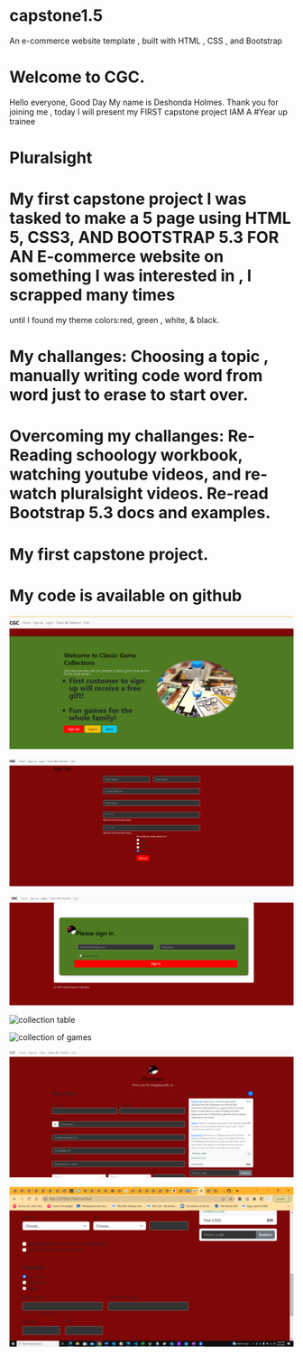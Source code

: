 # capstone1.5


An e-commerce website template , built with HTML , CSS , and Bootstrap

# Welcome to CGC.
Hello everyone, Good Day My name is Deshonda Holmes. 
Thank you for joining me , today I will present my FIRST capstone project
    IAM
     A
#Year up trainee
# Pluralsight 
# My first capstone project I was tasked to make a 5 page using HTML 5, CSS3, AND BOOTSTRAP 5.3 FOR AN  E-commerce website on something I was interested in , I scrapped many times
until I found my theme colors:red, green , white, & black.

# My challanges: Choosing a topic , manually writing code word from word just to erase to start over.

# Overcoming my challanges: Re-Reading schoology workbook, watching youtube videos, and re-watch pluralsight videos. Re-read Bootstrap 5.3 docs and examples.

# My first capstone project.


# My code is available on github



![homepage](/images/oldhomepage.png "Capstone1Homepage")


![sign up](/images/signUpcapstone1.png "Capstone1signup")

![login](/images/signIn.png "Capstone1lognIN")

![collection table](/images/capstonestoretable.png"Capstone1gametable")

![collection of games](/images/collection.png"Capstone1collection")

![carttop](/images/checkouttopcapstone1.png "Carttop")

![cart](/images/oldercart.png "Cartbottom")


